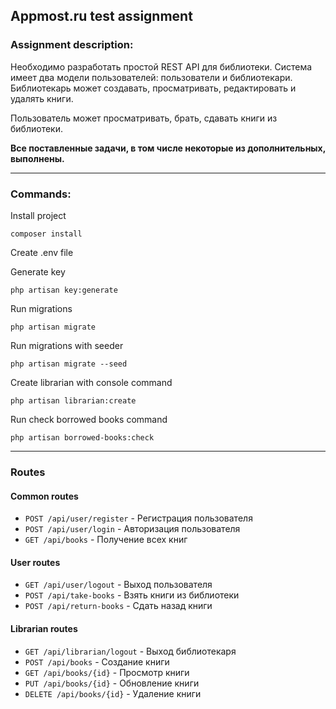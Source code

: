 ## Appmost.ru test assignment

### Assignment description:

Необходимо разработать простой REST API для библиотеки. Система
имеет два модели пользователей: пользователи и библиотекари.
Библиотекарь может создавать, просматривать, редактировать и удалять
книги.

Пользователь может просматривать, брать, сдавать книги из библиотеки.

**Все поставленные задачи, в том числе некоторые из дополнительных, выполнены.**

<hr>

### Commands:

Install project

    composer install

Create .env file

Generate key

    php artisan key:generate

Run migrations

    php artisan migrate

Run migrations with seeder

    php artisan migrate --seed

Create librarian with console command

    php artisan librarian:create

Run check borrowed books command

    php artisan borrowed-books:check

<hr>

### Routes

#### Common routes

- `POST /api/user/register` - Регистрация пользователя
- `POST /api/user/login` - Авторизация пользователя
- `GET /api/books` - Получение всех книг

#### User routes

- `GET /api/user/logout` - Выход пользователя
- `POST /api/take-books` - Взять книги из библиотеки
- `POST /api/return-books` - Сдать назад книги

#### Librarian routes

- `GET /api/librarian/logout` - Выход библиотекаря
- `POST /api/books` - Создание книги
- `GET /api/books/{id}` - Просмотр книги
- `PUT /api/books/{id}` - Обновление книги
- `DELETE /api/books/{id}` - Удаление книги
